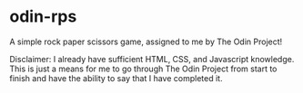 # odin-rps
A simple rock paper scissors game, assigned to me by The Odin Project!

Disclaimer: I already have sufficient HTML, CSS, and Javascript knowledge. This is just a means for me to go through The Odin Project from start to finish and have the ability to say that I have completed it.
